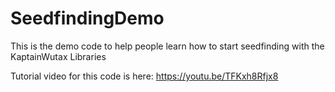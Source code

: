 # SeedfindingDemo

This is the demo code to help people learn how to start seedfinding with the KaptainWutax Libraries

Tutorial video for this code is here: https://youtu.be/TFKxh8Rfjx8
